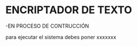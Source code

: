 <h1>ENCRIPTADOR DE TEXTO</h1>
-EN PROCESO DE CONTRUCCIÓN

para ejecutar el sistema debes poner xxxxxxx

